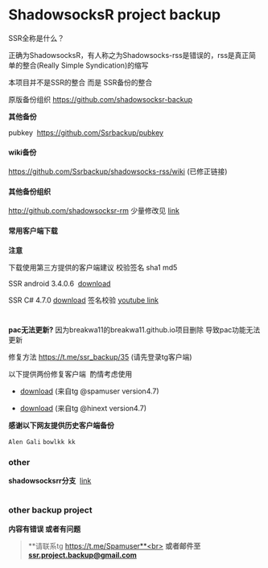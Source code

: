 <h1>ShadowsocksR project backup</h1>

SSR全称是什么？

正确为ShadowsocksR，有人称之为Shadowsocks-rss是错误的，rss是真正简单的整合(Really Simple Syndication)的缩写

本项目并不是SSR的整合 而是 SSR备份的整合 

原版备份组织 https://github.com/shadowsocksr-backup
 
**其他备份**

pubkey  https://github.com/Ssrbackup/pubkey

#### wiki备份

https://github.com/Ssrbackup/shadowsocks-rss/wiki  (已修正链接)

#### 其他备份组织

 http://github.com/shadowsocksr-rm  少量修改见 [link](https://github.com/ssrbackup/shadowsocks-rss/issues/4) 

#### 常用客户端下载

**注意**

下载使用第三方提供的客户端建议 校验签名 sha1 md5

SSR android 3.4.0.6  [download](https://github.com/esdeathlove/panel-download/blob/master/ssr-android.apk?raw=true) 

SSR C# 4.7.0  [download](https://github.com/esdeathlove/panel-download/raw/master/ssr-win.7z) 签名校验 [youtube link](https://youtu.be/LLuUTQgEIJ4)
<h1></h1>
<b>pac无法更新?</b>  因为breakwa11的breakwa11.github.io项目删除 导致pac功能无法更新

修复方法 https://t.me/ssr_backup/35 (请先登录tg客户端)

以下提供两份修复客户端  酌情考虑使用

- [download](https://raw.githubusercontent.com/Ssrbackup/shadowsocks-rss/master/Revision/ShadowsocksR.zip) (来自tg @spamuser version4.7)

- [download](https://raw.githubusercontent.com/Ssrbackup/shadowsocks-rss/master/Revision/shadowsocksR.zip) (来自tg @hinext version4.7)

**感谢以下网友提供历史客户端备份**

```Alen Gali``` ```bowlkk kk```	

### other

**shadowsocksrr分支**  [link](https://github.com/shadowsocksrr)
<h1></h1>

### other backup project

**内容有错误 或者有问题**
>**请联系tg https://t.me/Spamuser**<br>
**或者邮件至 ssr.project.backup@gmail.com**
